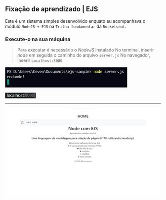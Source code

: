 ## Fixação de aprendizado | EJS

Este é um sistema simples desenvolvido enquato eu acompanhava o módulo `NodeJS + EJS`
na `Trilha fundamentar` da `Rocketseat`.

### Execute-o na sua máquina

> Para executar é necessário o *NodeJS* instalado
> No terminal, inserir *node* em seguida o caminho do arquivo `server.js`
> No navegador, inserir `Localhost:8080`.

![Exemplo](img/example1.jpg)

![Exemplo](img/example2.jpg)

---

![Rodando](img/running.jpg)
